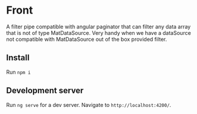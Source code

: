 # Front

A filter pipe compatible with angular paginator that can filter any data array that is not of type MatDataSource.
Very handy when we have a dataSource not compatible with MatDataSource out of the box provided filter.


## Install  
Run `npm i`
## Development server

Run `ng serve` for a dev server. Navigate to `http://localhost:4200/`.

